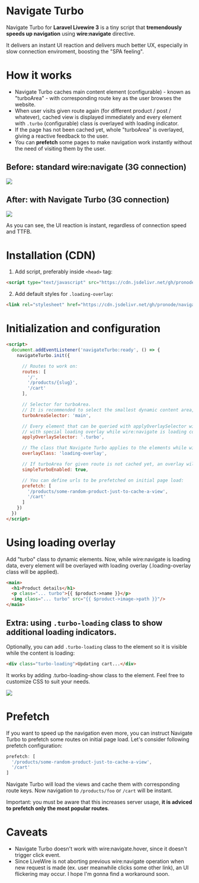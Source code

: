 # Navigate Turbo
Navigate Turbo for **Laravel Livewire 3** is a tiny script that **tremendously speeds up navigation** using **wire:navigate** directive.

It delivers an instant UI reaction and delivers much better UX, especially in slow connection enviroment, boosting the "SPA feeling".

# How it works
- Navigate Turbo caches main content element (configurable) - known as "turboArea" - with corresponding route key as the user browses the website.
- When user visits given route again (for different product / post / whatever), cached view is displayed immediately and every element with `.turbo` (configurable) class is overlayed with loading indicator.
- If the page has not been cached yet, whole "turboArea" is overlayed, giving a reactive feedback to the user.
- You can **prefetch** some pages to make navigation work instantly without the need of visiting them by the user.

## Before: standard wire:navigate (3G connection)
![](https://raw.githubusercontent.com/pronode/navigate-turbo/main/3G-standard-wire-navigate.gif)

## After: with Navigate Turbo (3G connection)
![](https://raw.githubusercontent.com/pronode/navigate-turbo/main/3G-with-navigate-turbo.gif)

As you can see, the UI reaction is instant, regardless of connection speed and TTFB.

# Installation (CDN)
1. Add script, preferably inside `<head>` tag:
  ```html
  <script type="text/javascript" src="https://cdn.jsdelivr.net/gh/pronode/navigate-turbo@main/js/navigate.turbo.js" defer></script>
  ```
2. Add default styles for `.loading-overlay`:
  ```html
  <link rel="stylesheet" href="https://cdn.jsdelivr.net/gh/pronode/navigate-turbo@main/css/navigate.turbo.css" />
  ```
# Initialization and configuration
```html
<script>
  document.addEventListener('navigateTurbo:ready', () => {
    navigateTurbo.init({

      // Routes to work on:
      routes: [
        '/',
        '/products/{slug}',
        '/cart'
      ],

      // Selector for turboArea.
      // It is recommended to select the smallest dynamic content area, with no headers and footers. But can be set to 'body' as well.
      turboAreaSelector: 'main',

      // Every element that can be queried with applyOverlaySelector will be covered
      // with special loading overlay while wire:navigate is loading content.
      applyOverlaySelector: '.turbo',

      // The class that Navigate Turbo applies to the elements while wire:navigate is loading content.
      overlayClass: 'loading-overlay',

      // If turboArea for given route is not cached yet, an overlay will be applied to whole turboArea element, performing "Simple Turbo" effect.
      simpleTurboEnabled: true,

      // You can define urls to be prefetched on initial page load:
      prefetch: [
        '/products/some-random-product-just-to-cache-a-view',
        '/cart'
      ]
    })
  })
</script>
```

# Using loading overlay
Add "turbo" class to dynamic elements. Now, while wire:navigate is loading data, every element will be overlayed with loading overlay (.loading-overlay class will be applied). 
```html
<main>
  <h1>Product details</h1>
  <p class="... turbo">{{ $product->name }}</p>
  <img class="... turbo" src="{{ $product->image->path }}"/>
</main>
```

## Extra: using `.turbo-loading` class to show additional loading indicators.
Optionally, you can add `.turbo-loading` class to the element so it is visible while the content is loading:
```html
<div class="turbo-loading">Updating cart...</div>
```
It works by adding .turbo-loading-show class to the element. Feel free to customize CSS to suit your needs.

![](https://raw.githubusercontent.com/pronode/navigate-turbo/main/3G-navigate-turbo-loading.gif)

# Prefetch
If you want to speed up the navigation even more, you can instruct Navigate Turbo to prefetch some routes on initial page load.
Let's consider following prefetch configuration:
```js
prefetch: [
  '/products/some-random-product-just-to-cache-a-view',
  '/cart'
]
```
Navigate Turbo will load the views and cache them with corresponding route keys. 
Now navigation to `/products/foo` or `/cart` will be instant.

Important: you must be aware that this increases server usage, **it is adviced to prefetch only the most popular routes**.

# Caveats
- Navigate Turbo doesn't work with wire:navigate.hover, since it doesn't trigger click event.
- Since LiveWire is not aborting previous wire:navigate operation when new request is made (ex. user meanwhile clicks some other link), an UI flickering may occur. I hope I'm gonna find a workaround soon.
